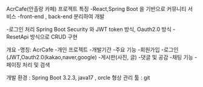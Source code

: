 AcrCafe(안촐랑 카페)
프로젝트 특징
-React,Spring Boot 을 기반으로 커뮤니티 서비스
-front-end , back-end 분리하여 개발

-로그인 처리 Spring Boot Security 와 JWT token 방식, Oauth2.0 방식
-ResetApi 방식으로 CRUD 구현

개요
-명칭: AcrCafe
-개인 프로젝트
-개발기간
-주요 기능
 -회원가입
 -로그인(JWT,Oauth2.0(kakao,naver,google)
 -게시판(사진, 글)
 -댓글 및 공감
 -채팅 기능
 -페이징 처리 및 검색

개발 환경 : Spring Boot 3.2.3, java17 , orcle 
형상 관리 툴 : git

